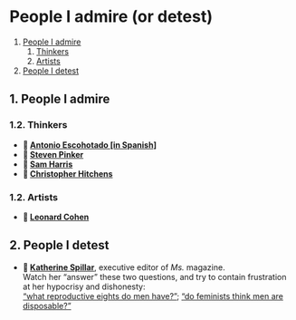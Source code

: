 # People I admire (or detest)

1. [People I admire](#1-people-i-admire)
   1. [Thinkers](#11-thinkers)
   1. [Artists](#12-artists)
1. [People I detest](#2-people-i-detest)

## 1. People I admire

### 1.2. Thinkers

* **👤&nbsp;[Antonio Escohotado [in Spanish]](https://es.wikipedia.org/wiki/Antonio_Escohotado)**
* **👤&nbsp;[Steven Pinker](https://en.wikipedia.org/wiki/Steven_Pinker)**
* **👤&nbsp;[Sam Harris](https://en.wikipedia.org/wiki/Sam_Harris)**
* **👤&nbsp;[Christopher Hitchens](https://en.wikipedia.org/wiki/Christopher_Hitchens)**

### 1.2. Artists

* **👤&nbsp;[Leonard Cohen](https://en.wikipedia.org/wiki/Leonard_Cohen)**

## 2. People I detest

* **👤&nbsp;[Katherine Spillar](https://en.wikipedia.org/wiki/Katherine_Spillar)**, executive editor of *Ms.* magazine.  
  Watch her &ldquo;answer&rdquo; these two questions, and try to contain frustration at her hypocrisy and dishonesty:  
  [&ldquo;what reproductive eights do men have?&rdquo;](https://www.youtube.com/watch?v=8uyxANb6Ne0);
  [&ldquo;do feminists think men are disposable?&rdquo;](https://www.youtube.com/watch?v=wQr-XGM6vQo)
